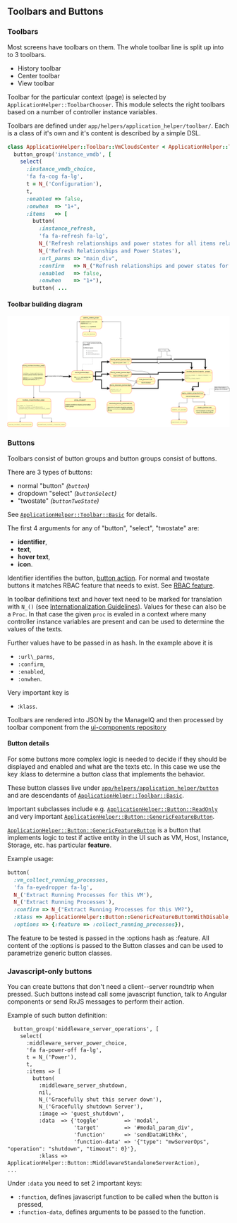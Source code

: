 ## Toolbars and Buttons

### Toolbars

Most screens have toolbars on them. The whole toolbar line is split up into to 3 toolbars.

 * History toolbar
 * Center toolbar
 * View toolbar

Toolbar for the particular context (page) is selected by
`ApplicationHelper::ToolbarChooser`. This module selects the right toolbars
based on a number of controller instance variables.

Toolbars are defined under `app/helpers/application_helper/toolbar/`. Each is a class of it's own and it's content is described by a simple DSL.

```ruby
class ApplicationHelper::Toolbar::VmCloudsCenter < ApplicationHelper::Toolbar::Basic
  button_group('instance_vmdb', [
    select(
      :instance_vmdb_choice,
      'fa fa-cog fa-lg',
      t = N_('Configuration'),
      t,
      :enabled => false,
      :onwhen  => "1+",
      :items   => [
        button(
          :instance_refresh,
          'fa fa-refresh fa-lg',
          N_('Refresh relationships and power states for all items related to the selected items'),
          N_('Refresh Relationships and Power States'),
          :url_parms => "main_div",
          :confirm   => N_("Refresh relationships and power states for all items related to the selected items?"),
          :enabled   => false,
          :onwhen    => "1+"),
        button( ...

```

#### Toolbar building diagram

![Toolbar building workflow](assets/toolbar.png?raw=true "Toolbar building workflow")

### Buttons

Toolbars consist of button groups and button groups consist of buttons.

There are 3 types of buttons:

 * normal "button" *(`button`)*
 * dropdown "select" *(`buttonSelect`)*
 * "twostate" *(`buttonTwoState`)*

See [`ApplicationHelper::Toolbar::Basic`](https://github.com/ManageIQ/manageiq/blob/master/app/helpers/application_helper/button/basic.rb) for details.

The first 4 arguments for any of "button", "select", "twostate" are:
 * **identifier**,
 * **text**,
 * **hover text**,
 * **icon**.

Identifier identifies the button, [button action](button_actions.md). For normal and twostate buttons it matches RBAC feature that needs to exist. See [RBAC feature](rbac_features.md).

In toolbar definitions text and hover text need to be marked for translation with `N_()` (see
[Internationalization Guidelines](../i18n.md)). Values for these can also be a
`Proc`. In that case the given `proc` is evaled in a context where many controller
instance variables are present and can be used to determine the values of the
texts.

Further values have to be passed in as hash. In the example above it is
  * `:url\_parms`,
  * `:confirm`,
  * `:enabled`,
  * `:onwhen`.

Very important key is
  * :`klass`.

Toolbars are rendered into JSON by the ManageIQ and then processed by toolbar component from the [ui-components repository](https://github.com/ManageIQ/ui-components)

#### Button details

For some buttons more complex logic is needed to decide if they should be
displayed and enabled and what are the texts etc. In this case we use the key :klass
to determine a button class that implements the behavior.

These button classes live under [`app/helpers/application_helper/button`](https://github.com/ManageIQ/manageiq/tree/master/app/helpers/application_helper/button) and are descendants of [`ApplicationHelper::Toolbar::Basic`](https://github.com/ManageIQ/manageiq/blob/master/app/helpers/application_helper/button/basic.rb).

Important subclasses include e.g. [`ApplicationHelper::Button::ReadOnly`](https://github.com/ManageIQ/manageiq/blob/master/app/helpers/application_helper/button/read_only.rb) and very important [`ApplicationHelper::Button::GenericFeatureButton`](https://github.com/ManageIQ/manageiq/blob/master/app/helpers/application_helper/button/generic_feature_button.rb).

[`ApplicationHelper::Button::GenericFeatureButton`](https://github.com/ManageIQ/manageiq/blob/master/app/helpers/application_helper/button/generic_feature_button.rb) is a button that implements
logic to test if active entity in the UI such as VM, Host, Instance, Storage,
etc. has particular **feature**.

Example usage:
```ruby
button(
  :vm_collect_running_processes,
  'fa fa-eyedropper fa-lg',
  N_('Extract Running Processes for this VM'),
  N_('Extract Running Processes'),
  :confirm => N_("Extract Running Processes for this VM?"),
  :klass => ApplicationHelper::Button::GenericFeatureButtonWithDisable,
  :options => {:feature => :collect_running_processes}),
```

The feature to be tested is passed in the :options hash as :feature. All
content of the :options is passed to the Button classes and can be used to
parametrize generic button classes.

### Javascript-only buttons

You can create buttons that don't need a client--server roundtrip when pressed. Such buttons instead call some javascript function, talk to Angular components or send RxJS messages to perform their action.

Example of such button definition:
```
  button_group('middleware_server_operations', [
    select(
      :middleware_server_power_choice,
      'fa fa-power-off fa-lg',
      t = N_('Power'),
      t,
      :items => [
        button(
          :middleware_server_shutdown,
          nil,
          N_('Gracefully shut this server down'),
          N_('Gracefully shutdown Server'),
          :image => 'guest_shutdown',
          :data  => {'toggle'        => 'modal',
                     'target'        => '#modal_param_div',
                     'function'      => 'sendDataWithRx',
                     'function-data' => '{"type": "mwServerOps", "operation": "shutdown", "timeout": 0}'},
          :klass => ApplicationHelper::Button::MiddlewareStandaloneServerAction),
...
```

Under `:data` you need to set 2 important keys:
  * `:function`, defines javascript function to be called when the button is pressed,
  * `:function-data`, defines arguments to be passed to the function.
